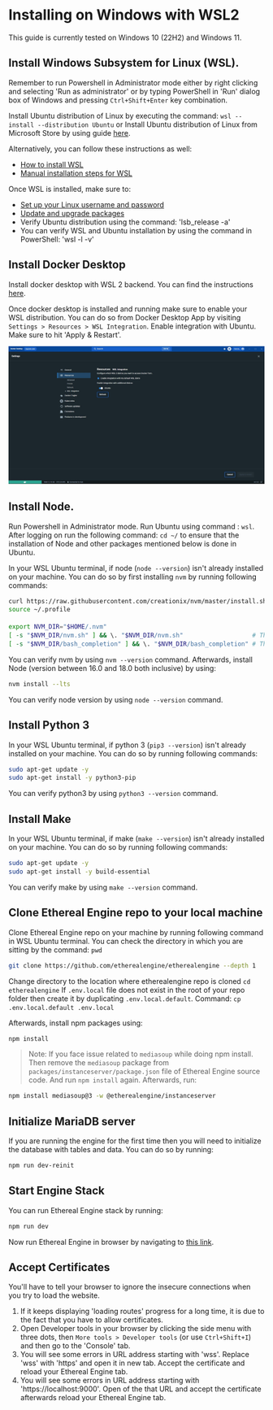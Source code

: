 # Installing on Windows with WSL2

This guide is currently tested on Windows 10 (22H2) and Windows 11.

## Install Windows Subsystem for Linux (WSL). 
Remember to run Powershell in Administrator mode either by right clicking and selecting 'Run as administrator' or by typing PowerShell in 'Run' dialog box of Windows and pressing `Ctrl+Shift+Enter` key combination.

Install Ubuntu distribution of Linux by executing the command:
`wsl --install --distribution Ubuntu`
or
Install Ubuntu distribution of Linux from Microsoft Store by using guide [here](https://learn.microsoft.com/en-us/windows/wsl/install).

Alternatively, you can follow these instructions as well:

- [How to install WSL](https://pureinfotech.com/install-wsl-windows-11/)
- [Manual installation steps for WSL](https://learn.microsoft.com/en-us/windows/wsl/install-manual)

Once WSL is installed, make sure to:

- [Set up your Linux username and password](https://learn.microsoft.com/en-us/windows/wsl/setup/environment#set-up-your-linux-username-and-password)
- [Update and upgrade packages](https://learn.microsoft.com/en-us/windows/wsl/setup/environment#update-and-upgrade-packages)
- Verify Ubuntu distribution using the command: 'lsb_release -a'
- You can verify WSL and Ubuntu  installation by using the command in PowerShell: 'wsl -l -v'

## Install Docker Desktop

Install docker desktop with WSL 2 backend. You can find the instructions [here](https://docs.docker.com/desktop/install/windows-install/).

Once docker desktop is installed and running make sure to enable your WSL distribution. You can do so from Docker Desktop App by visiting `Settings > Resources > WSL Integration`. Enable integration with Ubuntu. Make sure to hit 'Apply & Restart'.

![Docker Desktop WSL Distro](../03_devopsDeployment/images/docker-desktop-wsl-distro.jpg)

## Install Node. 
Run Powershell in Administrator mode. Run Ubuntu using command : `wsl`. After logging on run the following command: `cd ~/` to ensure that the installation of Node and other packages mentioned below is done in Ubuntu.

In your WSL Ubuntu terminal, if node (`node --version`) isn't already installed on your machine. You can do so by first installing `nvm` by running following commands:

```bash
curl https://raw.githubusercontent.com/creationix/nvm/master/install.sh | bash
source ~/.profile

export NVM_DIR="$HOME/.nvm"
[ -s "$NVM_DIR/nvm.sh" ] && \. "$NVM_DIR/nvm.sh"                   # This loads nvm
[ -s "$NVM_DIR/bash_completion" ] && \. "$NVM_DIR/bash_completion" # This loads nvm bash_completion
```

You can verify nvm by using `nvm --version` command. Afterwards, install Node (version between 16.0 and 18.0 both inclusive) by using:

```bash
nvm install --lts
```

You can verify node version by using `node --version` command.

## Install Python 3

In your WSL Ubuntu terminal, if python 3 (`pip3 --version`) isn't already installed on your machine. You can do so by running following commands:

```bash
sudo apt-get update -y
sudo apt-get install -y python3-pip
```

You can verify python3 by using `python3 --version` command.

## Install Make

In your WSL Ubuntu terminal, if make (`make --version`) isn't already installed on your machine. You can do so by running following commands:

```bash
sudo apt-get update -y
sudo apt-get install -y build-essential
```

You can verify make by using `make --version` command.

## Clone Ethereal Engine repo to your local machine

Clone Ethereal Engine repo on your machine by running following command in WSL Ubuntu terminal. You can check the directory in which you are sitting by the command: `pwd`

```bash
git clone https://github.com/etherealengine/etherealengine --depth 1
```
Change directory to the location where etherealengine repo is cloned `cd etherealengine`
If `.env.local` file does not exist in the root of your repo folder then create it by duplicating `.env.local.default`. Command: `cp .env.local.default .env.local`

Afterwards, install npm packages using:

```bash
npm install
```

> Note: If you face issue related to `mediasoup` while doing npm install. Then remove the `mediasoup` package from `packages/instanceserver/package.json` file of Ethereal Engine source code. And run `npm install` again. Afterwards, run:

```bash
npm install mediasoup@3 -w @etherealengine/instanceserver
```

## Initialize MariaDB server

If you are running the engine for the first time then you will need to initialize the database with tables and data. You can do so by running:

```bash
npm run dev-reinit
```

## Start Engine Stack

You can run Ethereal Engine stack by running:

```bash
npm run dev
```
Now run Ethereal Engine in browser by navigating to [this link](https://127.0.0.1:3000/location/default).   

## Accept Certificates

You'll have to tell your browser to ignore the insecure connections when you try to load the website.

 1. If it keeps displaying 'loading routes' progress for a long time, it is due to the fact that you have to allow certificates.
 2. Open Developer tools in your browser by clicking the side menu with three dots, then `More tools > Developer tools` (or use `Ctrl+Shift+I`) and then go to the 'Console' tab.
 3. You will see some errors in URL address starting with 'wss'. Replace 'wss' with 'https' and open it in new tab. Accept the certificate and reload your Ethereal Engine tab.
 4. You will see some errors in URL address starting with 'https://localhost:9000'. Open of the that URL and accept the certificate afterwards reload your Ethereal Engine tab.
